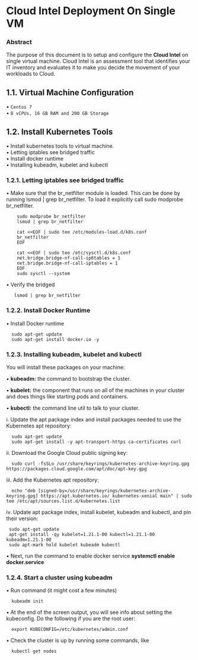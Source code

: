 # Cloud Intel Deployment On Single VM


### Abstract


The purpose of this document is to setup and configure the **Cloud Intel** on single virtual machine. Cloud Intel is an assessment tool that identifies your IT inventory and evaluates it to make you decide the movement of your workloads to Cloud. 

## 1.1. Virtual Machine Configuration


•      ` Centos 7 `                                                                                                                              
•      ` 8 vCPUs, 16 GB RAM and 200 GB Storage `                                                                

## 1.2. Install Kubernetes Tools 


•      Install kubernetes tools to virtual machine.                                                                                          
•      Letting iptables see bridged traffic                                                                                       
•      Install docker runtime                                                                                                        
•      Installing kubeadm, kubelet and kubectl                                                                                   


### 1.2.1. Letting iptables see bridged traffic

•  Make sure that the br_netfilter module is loaded. This can be done by running lsmod | grep br_netfilter. To load it explicitly call sudo modprobe br_netfilter.

        sudo modprobe br_netfilter
        lsmod | grep br_netfilter

        cat <<EOF | sudo tee /etc/modules-load.d/k8s.conf
        br_netfilter
        EOF

        cat <<EOF | sudo tee /etc/sysctl.d/k8s.conf
        net.bridge.bridge-nf-call-ip6tables = 1
        net.bridge.bridge-nf-call-iptables = 1
        EOF
        sudo sysctl --system
        
        
•  Verify the bridged

       lsmod | grep br_netfilter
       
### 1.2.2. Install Docker Runtime


•  Install Docker runtime 
      
      sudo apt-get update
      sudo apt-get install docker.io -y
      
### 1.2.3. Installing kubeadm, kubelet and kubectl


You will install these packages on your machine:

• **kubeadm:** the command to bootstrap the cluster.

• **kubelet:** the component that runs on all of the machines in your cluster and does things like starting pods and containers.

• **kubectl:** the command line util to talk to your cluster.


i. Update the apt package index and install packages needed to use the Kubernetes apt repository:
    
      sudo apt-get update
      sudo apt-get install -y apt-transport-https ca-certificates curl
      
ii. Download the Google Cloud public signing key:

      sudo curl -fsSLo /usr/share/keyrings/kubernetes-archive-keyring.gpg https://packages.cloud.google.com/apt/doc/apt-key.gpg
      
iii. Add the Kubernetes apt repository:

      echo "deb [signed-by=/usr/share/keyrings/kubernetes-archive-keyring.gpg] https://apt.kubernetes.io/ kubernetes-xenial main" | sudo tee /etc/apt/sources.list.d/kubernetes.list
      
iv. Update apt package index, install kubelet, kubeadm and kubectl, and pin their version:
   
     sudo apt-get update
     apt-get install -qy kubelet=1.21.1-00 kubectl=1.21.1-00 kubeadm=1.21.1-00
     sudo apt-mark hold kubelet kubeadm kubectl
     
• Next, run the command to enable docker service **systemctl enable docker.service**

### 1.2.4. Start a cluster using kubeadm


• Run command (it might cost a few minutes)

      kubeadm init
      
• At the end of the screen output, you will see info about setting the kubeconfig. Do the following if you are the root user:

      export KUBECONFIG=/etc/kubernetes/admin.conf

• Check the cluster is up by running some commands, like

      kubectl get nodes
      

 
 

